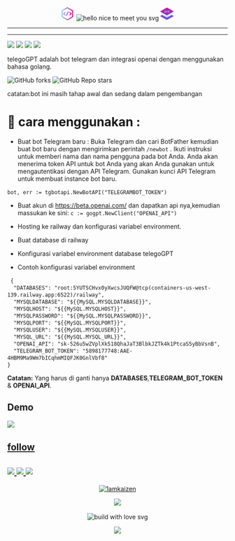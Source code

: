 

<div align="center">
    <img loading="lazy" width="30px" src="https://github.com/montasim/montasim/blob/main/media/icons/code.png " alt="code png" />
    <img loading="lazy" src="https://readme-typing-svg.demolab.com?font=Poppins&weight=700&size=30&duration=1&pause=1&color=EB008B&center=true&vCenter=true&repeat=false&width=395&height=29&lines=TelegoGPT" alt="hello nice to meet you svg" />
    <img loading="lazy" width="30px" src="https://github.com/montasim/montasim/blob/main/media/icons/layers.png " alt="layers png" />
</div>

---
---
![](https://img.shields.io/badge/Code-Go-informational?style=flat&logo=go&color=61DAFB) ![](https://img.shields.io/badge/Code-JavaScript-informational?style=flat&logo=JavaScript&color=F7DF1E) ![](https://img.shields.io/badge/Code-HTML5-informational?style=flat&logo=HTML5&color=E34F26) ![](https://img.shields.io/badge/Code-MySQL-informational?style=flat&logo=mysql&color=336791)
 

telegoGPT adalah bot telegram dan integrasi openai dengan menggunakan bahasa golang.


![GitHub forks](https://img.shields.io/github/forks/1amkaizen/telegoGPT?style=social) ![GitHub Repo stars](https://img.shields.io/github/stars/1amkaizen/telegoGPT?style=social)

catatan:bot ini masih tahap awal dan sedang dalam pengembangan


# 🚀 cara menggunakan :

- Buat bot Telegram baru :  Buka Telegram dan cari BotFather kemudian buat bot baru dengan mengirimkan perintah `/newbot` . Ikuti instruksi untuk memberi nama dan nama pengguna pada bot Anda. Anda akan menerima token API untuk bot Anda yang akan Anda gunakan untuk mengautentikasi dengan API Telegram.
Gunakan kunci API Telegram untuk membuat instance bot baru.
```
bot, err := tgbotapi.NewBotAPI("TELEGRAMBOT_TOKEN")
```

- Buat akun di https://beta.openai.com/ dan dapatkan api nya,kemudian massukan ke sini:
```c := gogpt.NewClient("OPENAI_API")```

- Hosting ke railway dan konfigurasi variabel environment.
- Buat database di railway
- Konfigurasi variabel environment database telegoGPT
- Contoh konfigurasi variabel environment

```
 {
  "DATABASES": "root:5YUTSCHvx0yXwcsJUQFW@tcp(containers-us-west-139.railway.app:6522)/railway",
  "MYSQLDATABASE": "${{MySQL.MYSQLDATABASE}}",
  "MYSQLHOST": "${{MySQL.MYSQLHOST}}",
  "MYSQLPASSWORD": "${{MySQL.MYSQLPASSWORD}}",
  "MYSQLPORT": "${{MySQL.MYSQLPORT}}",
  "MYSQLUSER": "${{MySQL.MYSQLUSER}}",
  "MYSQL_URL": "${{MySQL.MYSQL_URL}}",
  "OPENAI_API": "sk-526u5wZVplXk518QhaJaT3BlbkJZTk4k1PtcaS5yBbVsnB",
  "TELEGRAM_BOT_TOKEN": "5898177748:AAE-4HBM9Ma9Wm7bICqhmMIQFJK0GnlVbf8"
}
```
**Catatan:** Yang harus di ganti hanya **DATABASES**,**TELEGRAM_BOT_TOKEN** & **OPENAI_API**.





## Demo

<a href="https://t.me/TelegoGPTbot"><img src="https://img.shields.io/badge/telegoGPT-2CA5E0?style=for-the-badge&logo=telegram&logoColor=white" />

## follow
<a href="https://twitter.com/1amkaizen"><img src="https://img.shields.io/badge/Twitter-2CA5E0?style=for-the-badge&logo=twitter&logoColor=white" />
<a href="https://replit.com/@1amkaizen?tab=status"><img src="https://img.shields.io/badge/Replit-ff5722?style=for-the-badge&logo=replit&logoColor=white" />
<a href="https://railway.app?referralCode=v-jhtw"><img src="https://img.shields.io/badge/Railway-ff5722?style=for-the-badge&logo=railway&logoColor=white" />
---
<p align="center"> 
  <a href="https://www.buymeacoffee.com/1amkaiz3n"> <img align="center" src="https://cdn.buymeacoffee.com/buttons/v2/default-orange.png" height="50" width="210" alt="1amkaizen" /></a>
</p> 

<!-- build with love svg start -->
<div align="center">
    <p align="center"><img src="https://raw.githubusercontent.com/catppuccin/catppuccin/main/assets/footers/gray0_ctp_on_line.svg?sanitize=true" /></p>
    <img loading="lazy" src="https://readme-typing-svg.demolab.com?font=Anton&weight=600&size=16&duration=2500&pause=1&color=00B8B5&center=true&vCenter=true&width=185&height=15&lines=%C2%A9+BUILD+WITH+%E2%9D%A4%EF%B8%8F;%C2%A9+BUILD+BY+1amkaizen" alt="build with love svg" />
</div>
<!-- build with love svg end -->

<p align="center"><a href="https://github.com/1amkaizen/telegoGPT/blob/main/LICENSE"><img src="https://img.shields.io/static/v1.svg?style=for-the-badge&label=License&message=MIT&logoColor=d9e0ee&colorA=363a4f&colorB=b7bdf8"/></a></p>
